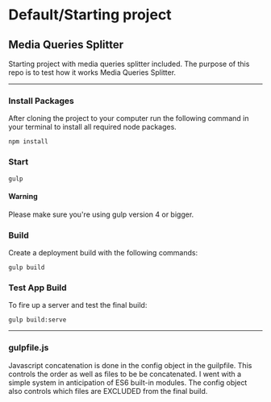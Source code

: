 # Default/Starting project

## Media Queries Splitter

Starting project with media queries splitter included. The purpose of this repo is to test how it works Media Queries Splitter.

---------------------------------------

### Install Packages

After cloning the project to your computer run the following command in your terminal to install all required node packages.

	npm install
		

### Start

	gulp

#### Warning
Please make sure you're using gulp version 4 or bigger.

### Build

Create a deployment build with the following commands:

	gulp build

### Test App Build

To fire up a server and test the final build:

	gulp build:serve

---------------------------------------

### gulpfile.js
Javascript concatenation is done in the config object in the guilpfile.  This controls the order as well as files to be be concatenated.  I went with a simple system in anticipation of ES6 built-in modules.  The config object also controls which files are EXCLUDED from the final build.